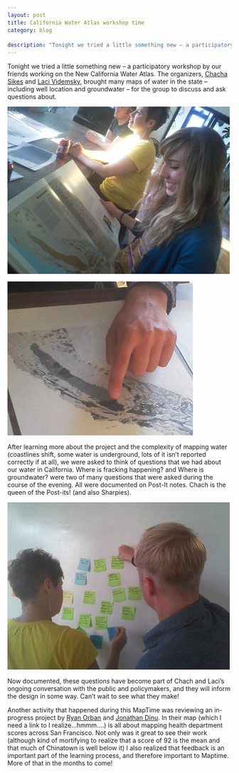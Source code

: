```yaml
---
layout: post
title: California Water Atlas workshop time
category: blog

description: "Tonight we tried a little something new – a participatory workshop by our friends working on the New California Water Atlas."
---
```


Tonight we tried a little something new – a participatory workshop by our friends working on the New California Water Atlas. The organizers, [Chacha Sikes](https://twitter.com/chachasikes) and [Laci Videmsky](https://twitter.com/videmsky), brought many maps of water in the state – including well location and groundwater – for the group to discuss and ask questions about.

!["Happy Birthday OSM!"](/img/california-water-atlas.jpg "Happy Birthday OSM!")
<!--more-->
!["Happy Birthday OSM!"](/img/california-water-atlas-close-up.jpg "Happy Birthday OSM!")

After learning more about the project and the complexity of mapping water (coastlines shift, some water is underground, lots of it isn’t reported correctly if at all), we were asked to think of questions that we had about our water in California. Where is fracking happening? and Where is groundwater? were two of many questions that were asked during the course of the evening. All were documented on Post-It notes. Chach is the queen of the Post-its! (and also Sharpies).

!["Happy Birthday OSM!"](/img/california-water-atlas-stickies.jpg "Happy Birthday OSM!")

Now documented, these questions have become part of Chach and Laci’s ongoing conversation with the public and policymakers, and they will inform the design in some way. Can’t wait to see what they make!

Another activity that happened during this MapTime was reviewing an in-progress project by [Ryan Orban](https://twitter.com/ryanorban) and [Jonathan Dinu](https://twitter.com/clearspandex). In their map (which I need a link to I realize…hmmm….) is all about mapping health department scores across San Francisco. Not only was it great to see their work (although kind of mortifying to realize that a score of 92 is the mean and that much of Chinatown is well below it) I also realized that feedback is an important part of the learning process, and therefore important to Maptime.  More of that in the months to come!